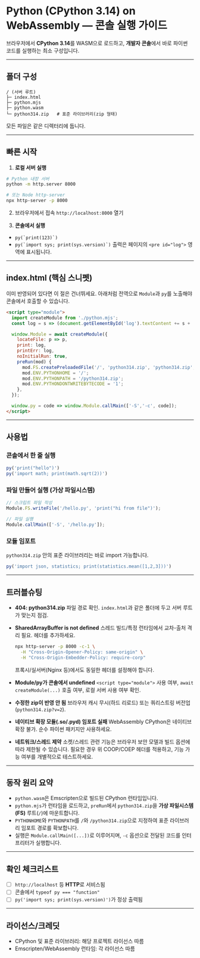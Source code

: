 # Python (CPython 3.14) on WebAssembly — 콘솔 실행 가이드

브라우저에서 **CPython 3.14**를 WASM으로 로드하고, **개발자 콘솔**에서 바로 파이썬 코드를 실행하는 최소 구성입니다.

---

## 폴더 구성

```
/ (서버 루트)
├─ index.html
├─ python.mjs
├─ python.wasm
└─ python314.zip   # 표준 라이브러리(zip 형태)
```

모든 파일은 같은 디렉터리에 둡니다.

---

## 빠른 시작

1. **로컬 서버 실행**

```bash
# Python 내장 서버
python -m http.server 8000

# 또는 Node http-server
npx http-server -p 8000
```

2. 브라우저에서 접속
   `http://localhost:8000` 열기

3. **콘솔에서 실행**

* ``py(`print(123)`)``
* ``py(`import sys; print(sys.version)`)``
  출력은 페이지의 `<pre id="log">` 영역에 표시됩니다.

---

## index.html (핵심 스니펫)

이미 반영되어 있다면 이 절은 건너뛰세요. 아래처럼 전역으로 `Module`과 `py`를 노출해야 콘솔에서 호출할 수 있습니다.

```html
<script type="module">
  import createModule from './python.mjs';
  const log = s => (document.getElementById('log').textContent += s + '\n');

  window.Module = await createModule({
    locateFile: p => p,
    print: log,
    printErr: log,
    noInitialRun: true,
    preRun(mod) {
      mod.FS.createPreloadedFile('/', 'python314.zip', 'python314.zip', true, true);
      mod.ENV.PYTHONHOME = '/';
      mod.ENV.PYTHONPATH = '/python314.zip';
      mod.ENV.PYTHONDONTWRITEBYTECODE = '1';
    },
  });

  window.py = code => window.Module.callMain(['-S','-c', code]);
</script>
```

---

## 사용법

### 콘솔에서 한 줄 실행

```js
py('print("hello")')
py('import math; print(math.sqrt(2))')
```

### 파일 만들어 실행 (가상 파일시스템)

```js
// 스크립트 파일 작성
Module.FS.writeFile('/hello.py', 'print("hi from file")');

// 파일 실행
Module.callMain(['-S', '/hello.py']);
```

### 모듈 임포트

`python314.zip` 안의 표준 라이브러리는 바로 import 가능합니다.

```js
py('import json, statistics; print(statistics.mean([1,2,3]))')
```

---

## 트러블슈팅

* **404: python314.zip**
  파일 경로 확인. `index.html`과 같은 폴더에 두고 서버 루트가 맞는지 점검.

* **SharedArrayBuffer is not defined**
  스레드 빌드/특정 런타임에서 교차-출처 격리 필요. 헤더를 추가하세요.

  ```bash
  npx http-server -p 8000 -c-1 \
    -H "Cross-Origin-Opener-Policy: same-origin" \
    -H "Cross-Origin-Embedder-Policy: require-corp"
  ```

  프록시/실서버(Nginx 등)에서도 동일한 헤더를 설정해야 합니다.

* **Module/py가 콘솔에서 undefined**
  `<script type="module">` 사용 여부, `await createModule(...)` 호출 여부, 로컬 서버 사용 여부 확인.

* **수정한 zip이 반영 안 됨**
  브라우저 캐시 무시(하드 리로드) 또는 쿼리스트링 버전업(`python314.zip?v=2`).

* **네이티브 확장 모듈(.so/.pyd) 임포트 실패**
  WebAssembly CPython은 네이티브 확장 불가. 순수 파이썬 패키지만 사용하세요.

* **네트워크/스레드 제약**
  소켓/스레드 관련 기능은 브라우저 보안 모델과 빌드 옵션에 따라 제한될 수 있습니다. 필요한 경우 위 COOP/COEP 헤더를 적용하고, 기능 가능 여부를 개별적으로 테스트하세요.

---

## 동작 원리 요약

* `python.wasm`은 Emscripten으로 빌드된 CPython 런타임입니다.
* `python.mjs`가 런타임을 로드하고, `preRun`에서 `python314.zip`을 **가상 파일시스템(FS)** 루트(`/`)에 마운트합니다.
* `PYTHONHOME`와 `PYTHONPATH`를 `/`와 `/python314.zip`으로 지정하여 표준 라이브러리 임포트 경로를 확보합니다.
* 실행은 `Module.callMain([...])`로 이루어지며, `-c` 옵션으로 전달된 코드를 인터프리터가 실행합니다.

---

## 확인 체크리스트

* [ ] `http://localhost` 등 **HTTP**로 서비스됨
* [ ] 콘솔에서 `typeof py === "function"`
* [ ] `py('import sys; print(sys.version)')`가 정상 출력됨

---

## 라이선스/크레딧

* CPython 및 표준 라이브러리: 해당 프로젝트 라이선스 따름
* Emscripten/WebAssembly 런타임: 각 라이선스 따름
